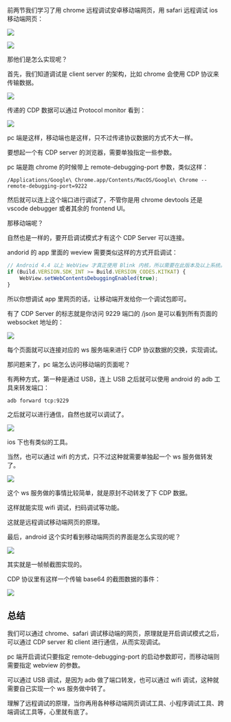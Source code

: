 前两节我们学习了用 chrome 远程调试安卓移动端网页，用 safari 远程调试 ios 移动端网页：

![](./images/6b5c2fd0e4e54ecb833c922bf54d3714~tplv-k3u1fbpfcp-watermark.image.png)

![](./images/2712c9fea52f47b9a3fe6cd41d1c8ff2~tplv-k3u1fbpfcp-watermark.image.png)

那他们是怎么实现呢？

首先，我们知道调试是 client server 的架构，比如 chrome 会使用 CDP 协议来传输数据。

![](./images/f2639436ef3c444e9e5a9a62e4db7452~tplv-k3u1fbpfcp-watermark.image.png)

传递的 CDP 数据可以通过 Protocol monitor 看到：

![](./images/1144455f16e846599a5bec6d9e6a3273~tplv-k3u1fbpfcp-watermark.image.png)

pc 端是这样，移动端也是这样，只不过传递协议数据的方式不大一样。

要想起一个有 CDP server 的浏览器，需要单独指定一些参数。

pc 端是跑 chrome 的时候带上 remote-debugging-port 参数，类似这样：

```
/Applications/Google\ Chrome.app/Contents/MacOS/Google\ Chrome --remote-debugging-port=9222
```
然后就可以连上这个端口进行调试了，不管你是用 chrome devtools 还是 vscode debugger 或者其余的 frontend UI。

那移动端呢？

自然也是一样的，要开启调试模式才有这个 CDP Server 可以连接。

andorid 的 app 里面的 weview 需要类似这样的方式开启调试：

```javascript
// Android 4.4 以上 WebView 才真正使用 Blink 内核，所以需要在此版本及以上系统。
if (Build.VERSION.SDK_INT >= Build.VERSION_CODES.KITKAT) {
    WebView.setWebContentsDebuggingEnabled(true);
}
```
所以你想调试 app 里网页的话，让移动端开发给你一个调试包即可。

有了 CDP Server 的标志就是你访问 9229 端口的 /json 是可以看到所有页面的 websocket 地址的：

![](./images/9e0bd5ecb8e84e649a8e9da87adde0e0~tplv-k3u1fbpfcp-watermark.image.png)

每个页面就可以连接对应的 ws 服务端来进行 CDP 协议数据的交换，实现调试。

那问题来了，pc 端怎么访问移动端的页面呢？

有两种方式，第一种是通过 USB，连上 USB 之后就可以使用 android 的 adb 工具来转发端口：

```
adb forward tcp:9229
```

之后就可以进行通信，自然也就可以调试了。

![](./images/3645cdee7c9041ee9e893a59c764db0e~tplv-k3u1fbpfcp-watermark.image.png)

ios 下也有类似的工具。

当然，也可以通过 wifi 的方式，只不过这种就需要单独起一个 ws 服务做转发了。

![](./images/783a68e9eca04de1897a8c09c6afc7e8~tplv-k3u1fbpfcp-watermark.image.png)

这个 ws 服务做的事情比较简单，就是原封不动转发了下 CDP 数据。

这样就能实现 wifi 调试，扫码调试等功能。

这就是远程调试移动端网页的原理。

最后，android 这个实时看到移动端网页的界面是怎么实现的呢？

![](./images/340bfff545e34af3aa91dbb1c22bbd33~tplv-k3u1fbpfcp-watermark.image.png)

其实就是一帧帧截图实现的。

CDP 协议里有这样一个传输 base64 的截图数据的事件：

![](./images/5fb3348f6cc1416ab56a43f07858cfdb~tplv-k3u1fbpfcp-watermark.image.png)

## 总结

我们可以通过 chrome、safari 调试移动端的网页，原理就是开启调试模式之后，可以通过 CDP server 和 client 进行通信，从而实现调试。

pc 端开启调试只要指定 remote-debugging-port 的启动参数即可，而移动端则需要指定 webview 的参数。

可以通过 USB 调试，是因为 adb 做了端口转发，也可以通过 wifi 调试，这种就需要自己实现一个 ws 服务做中转了。

理解了远程调试的原理，当你再用各种移动端网页调试工具、小程序调试工具、跨端调试工具等，心里就有底了。
